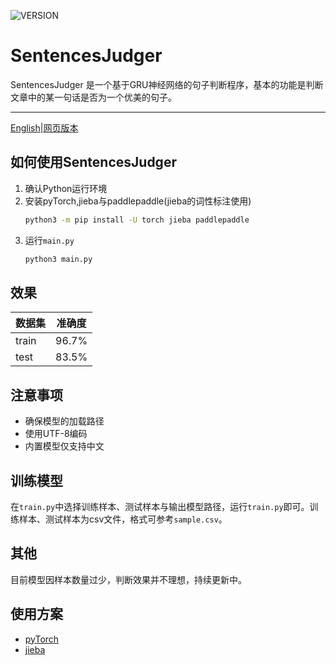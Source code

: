![VERSION](https://img.shields.io/pypi/pyversions/torch)
# SentencesJudger
SentencesJudger 是一个基于GRU神经网络的句子判断程序，基本的功能是判断文章中的某一句话是否为一个优美的句子。  
- - -

[English](./README-EN.md)|[网页版本](https://sentencesjudger.xyz)

## 如何使用SentencesJudger
1. 确认Python运行环境
2. 安装pyTorch,jieba与paddlepaddle(jieba的词性标注使用)
    ```bash
    python3 -m pip install -U torch jieba paddlepaddle
    ```
1. 运行`main.py`
    ```bash
    python3 main.py
    ```

## 效果
| 数据集 | 准确度 |
| -- | -- |
| train | 96.7% |
| test | 83.5% |

## 注意事项
* 确保模型的加载路径
* 使用UTF-8编码
* 内置模型仅支持中文

## 训练模型
在`train.py`中选择训练样本、测试样本与输出模型路径，运行`train.py`即可。训练样本、测试样本为csv文件，格式可参考`sample.csv`。  

## 其他
目前模型因样本数量过少，判断效果并不理想，持续更新中。  

## 使用方案
* [pyTorch](https://github.com/pytorch/pytorch)
* [jieba](https://github.com/fxsjy/jieba)
